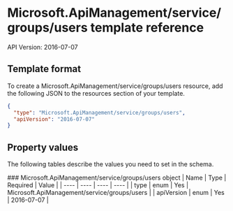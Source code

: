 # Microsoft.ApiManagement/service/groups/users template reference
API Version: 2016-07-07
## Template format

To create a Microsoft.ApiManagement/service/groups/users resource, add the following JSON to the resources section of your template.

```json
{
  "type": "Microsoft.ApiManagement/service/groups/users",
  "apiVersion": "2016-07-07"
}
```
## Property values

The following tables describe the values you need to set in the schema.

<a id="Microsoft.ApiManagement/service/groups/users" />
### Microsoft.ApiManagement/service/groups/users object
|  Name | Type | Required | Value |
|  ---- | ---- | ---- | ---- |
|  type | enum | Yes | Microsoft.ApiManagement/service/groups/users |
|  apiVersion | enum | Yes | 2016-07-07 |

